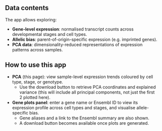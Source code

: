 ## Data contents

The app allows exploring:

- **Gene-level expression**: normalised transcript counts across developmental stages and cell types.
- **Allelic bias**: parent-of-origin-specific expression (e.g. imprinted genes).
- **PCA data**: dimensionality-reduced representations of expression patterns across samples.

## How to use this app

- **PCA** (this page): view sample-level expression trends coloured by cell type, stage, or genotype. 
  - Use the download button to retrieve PCA coordinates and explained variance (this will include all principal components, not just the first 2 plotted here).
- **Gene plots panel**: enter a gene name or Ensembl ID to view its expression profile across cell types and stages, and visualise allele-specific bias. 
  - Gene aliases and a link to the Ensembl summary are also shown.
  - A download button becomes available once plots are generated.